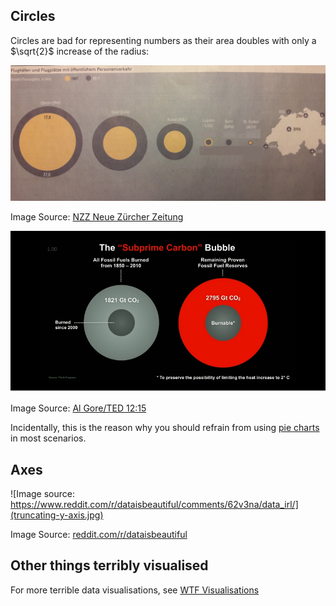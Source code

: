 ## Circles

Circles are bad for representing numbers as their area doubles with only a
$\sqrt{2}$ increase of the radius:

![Image source: NZZ Neue Zürcher Zeitung](flughaefen-und-flugplaetze.jpg)

Image Source: [NZZ Neue Zürcher Zeitung](https://www.facebook.com/nzz/)


![Image source: Al Gore/TED 12:15](BurnableFossilFuels.png)

Image Source: [Al Gore/TED 12:15](http://www.ted.com/talks/al_gore_the_case_for_optimism_on_climate_change#t-733372)

Incidentally, this is the reason why you should refrain from using [pie charts](http://www.businessinsider.com/pie-charts-are-the-worst-2013-6?IR=T) in most scenarios.


## Axes

![Image source: https://www.reddit.com/r/dataisbeautiful/comments/62v3na/data_irl/](truncating-y-axis.jpg)

Image Source: [reddit.com/r/dataisbeautiful](https://www.reddit.com/r/dataisbeautiful/comments/62v3na/data_irl/)

## Other things terribly visualised
For more terrible data visualisations, see [WTF Visualisations](http://viz.wtf/)
